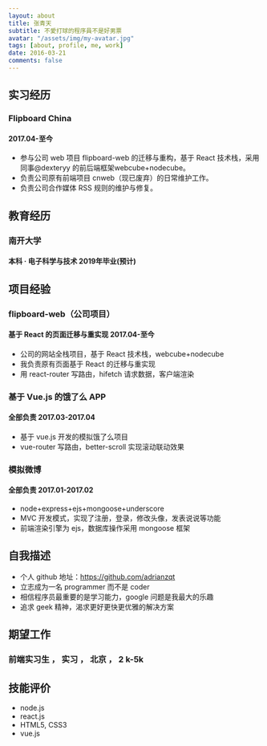 ```yaml
---
layout: about
title: 张青天
subtitle: 不愛打球的程序員不是好男票
avatar: "/assets/img/my-avatar.jpg"
tags: [about, profile, me, work]
date: 2016-03-21
comments: false
---
```



## 实习经历
### Flipboard China
#### 2017.04-至今
* 参与公司 web 项目 flipboard-web 的迁移与重构，基于 React 技术栈，采用同事@dexteryy 的前后端框架webcube+nodecube。
* 负责公司原有前端项目 cnweb（现已废弃）的日常维护工作。
* 负责公司合作媒体 RSS 规则的维护与修复。

## 教育经历
### 南开大学
#### 本科 · 电子科学与技术 2019年毕业(预计)

## 项目经验
### flipboard-web（公司项目）
#### 基于 React 的页面迁移与重实现 2017.04-至今
* 公司的网站全栈项目，基于 React 技术栈，webcube+nodecube
* 我负责原有页面基于 React 的迁移与重实现
* 用 react-router 写路由，hifetch 请求数据，客户端渲染
### 基于 Vue.js 的饿了么 APP
#### 全部负责 2017.03-2017.04
* 基于 vue.js 开发的模拟饿了么项目
* vue-router 写路由，better-scroll 实现滚动联动效果
### 模拟微博
#### 全部负责 2017.01-2017.02
* node+express+ejs+mongoose+underscore
* MVC 开发模式，实现了注册，登录，修改头像，发表说说等功能
* 前端渲染引擎为 ejs，数据库操作采用 mongoose 框架

## 自我描述
* 个人 github 地址：https://github.com/adrianzqt
* 立志成为一名 programmer 而不是 coder
* 相信程序员最重要的是学习能力，google 问题是我最大的乐趣
* 追求 geek 精神，渴求更好更快更优雅的解决方案

## 期望工作
### 前端实习生 ， 实习 ， 北京 ， 2 k-5k

## 技能评价
* node.js
* react.js
* HTML5, CSS3
* vue.js
